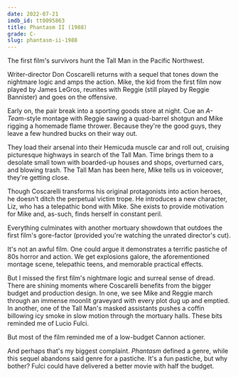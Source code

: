 ```yaml
---
date: 2022-07-21
imdb_id: tt0095863
title: Phantasm II (1988)
grade: C-
slug: phantasm-ii-1988
---
```


<span data-imdb-id="tt0079714">The first film</span>'s survivors hunt the Tall Man in the Pacific Northwest.

<!-- end -->

Writer-director Don Coscarelli returns with a sequel that tones down the nightmare logic and amps the action. Mike, the kid from the first film now played by James LeGros, reunites with Reggie (still played by Reggie Bannister) and goes on the offensive.

Early on, the pair break into a sporting goods store at night. Cue an _A-Team_-style montage with Reggie sawing a quad-barrel shotgun and Mike rigging a homemade flame thrower. Because they're the good guys, they leave a few hundred bucks on their way out.

They load their arsenal into their Hemicuda muscle car and roll out, cruising picturesque highways in search of the Tall Man. Time brings them to a desolate small town with boarded-up houses and shops, overturned cars, and blowing trash. The Tall Man has been here, Mike tells us in voiceover, they're getting close.

Though Coscarelli transforms his original protagonists into action heroes, he doesn't ditch the perpetual victim trope. He introduces a new character, Liz, who has a telepathic bond with Mike. She exists to provide motivation for Mike and, as-such, finds herself in constant peril.

Everything culminates with another mortuary showdown that outdoes the first film's gore-factor (provided you're watching the unrated director's cut).

It's not an awful film. One could argue it demonstrates a terrific pastiche of 80s horror and action. We get explosions galore, the aforementioned montage scene, telepathic teens, and memorable practical effects.

But I missed the first film's nightmare logic and surreal sense of dread. There are shining moments where Coscarelli benefits from the bigger budget and production design. In one, we see Mike and Reggie march through an immense moonlit graveyard with every plot dug up and emptied. In another, one of the Tall Man's masked assistants pushes a coffin billowing icy smoke in slow motion through the mortuary halls. These bits reminded me of Lucio Fulci.

But most of the film reminded me of a low-budget Cannon actioner.

And perhaps that's my biggest complaint. _Phantasm_ defined a genre, while this sequel abandons said genre for a pastiche. It's a fun pastiche, but why bother? Fulci could have delivered a better movie with half the budget.